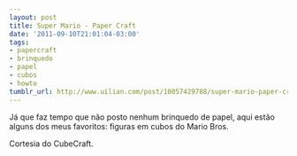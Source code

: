 ```yaml
---
layout: post
title: Super Mario - Paper Craft
date: '2011-09-10T21:01:04-03:00'
tags:
- papercraft
- brinquedo
- papel
- cubos
- howto
tumblr_url: http://www.uilian.com/post/10057429788/super-mario-paper-craft
---
```

Já que faz tempo que não posto nenhum brinquedo de papel, aqui estão alguns dos meus favoritos: figuras em cubos do Mario Bros. 








Cortesia do CubeCraft.

